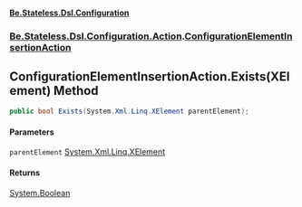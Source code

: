 #### [Be.Stateless.Dsl.Configuration](README.md 'README')
### [Be.Stateless.Dsl.Configuration.Action](Be.Stateless.Dsl.Configuration.Action.md 'Be.Stateless.Dsl.Configuration.Action').[ConfigurationElementInsertionAction](ConfigurationElementInsertionAction.md 'Be.Stateless.Dsl.Configuration.Action.ConfigurationElementInsertionAction')

## ConfigurationElementInsertionAction.Exists(XElement) Method

```csharp
public bool Exists(System.Xml.Linq.XElement parentElement);
```
#### Parameters

<a name='Be.Stateless.Dsl.Configuration.Action.ConfigurationElementInsertionAction.Exists(System.Xml.Linq.XElement).parentElement'></a>

`parentElement` [System.Xml.Linq.XElement](https://docs.microsoft.com/en-us/dotnet/api/System.Xml.Linq.XElement 'System.Xml.Linq.XElement')

#### Returns
[System.Boolean](https://docs.microsoft.com/en-us/dotnet/api/System.Boolean 'System.Boolean')